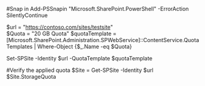 #Snap in
Add-PSSnapin "Microsoft.SharePoint.PowerShell" -ErrorAction SilentlyContinue

$url = "https://contoso.com/sites/testsite"  
$Quota = "20 GB Quota" 
$quotaTemplate = [Microsoft.SharePoint.Administration.SPWebService]::ContentService.QuotaTemplates |  Where-Object {$_.Name -eq $Quota}  

Set-SPSite -Identity $url -QuotaTemplate $quotaTemplate  

#Verify the applied quota
$Site = Get-SPSite -Identity $url 
$Site.StorageQuota
